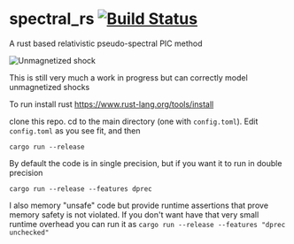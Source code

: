 # spectral_rs [![Build Status](https://api.travis-ci.com/pcrumley/spectral_rs.svg?branch=master)](https://app.travis-ci.com/github/pcrumley/spectral_rs)
A rust based relativistic pseudo-spectral PIC method

![Unmagnetized shock](https://user-images.githubusercontent.com/15001732/115772199-d46b3500-a37c-11eb-825d-96ab24d58760.png)

This is still very much a work in progress but can correctly model unmagnetized shocks

To run install rust https://www.rust-lang.org/tools/install

clone this repo. cd to the main directory (one with `config.toml`). Edit `config.toml` as you see fit, and then

`cargo run --release` 

By default the code is in single precision, but if you want it to run in double precision

`cargo run --release --features dprec`

I also memory "unsafe" code but provide runtime assertions that prove memory safety is not violated. If you don't want
have that very small runtime overhead you can run it as
`cargo run --release --features "dprec unchecked"`
